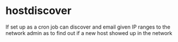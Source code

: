 # hostdiscover
If set up as a cron job can discover and email given IP ranges to the network admin as to find out if a new host showed up in the network
